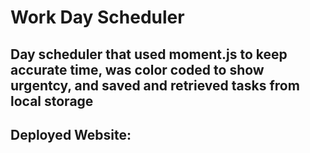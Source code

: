 # Work Day Scheduler

## Day scheduler that used moment.js to keep accurate time, was color coded to show urgentcy, and saved and retrieved tasks from local storage

## Deployed Website:
